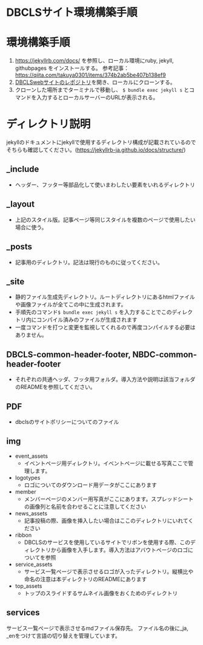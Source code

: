 # DBCLSサイト環境構築手順

# 環境構築手順
1. https://jekyllrb.com/docs/ を参照し、ローカル環境にruby, jekyll, githubpages をインストールする。
  参考記事：https://qiita.com/takuya0301/items/374b2ab5be407b138ef9
2. [DBCLSwebサイトのレポジトリ](https://github.com/dbcls/website)を開き、ローカルにクローンする。
3. クローンした場所までターミナルで移動し、 `$ bundle exec jekyll s` とコマンドを入力するとローカルサーバーのURLが表示される。


# ディレクトリ説明

jekyllのドキュメントにjekyllで使用するディレクトリ構成が記載されているのでそちらも確認してください。(https://jekyllrb-ja.github.io/docs/structure/)


## _include
- ヘッダー、フッター等部品化して使いまわしたい要素をいれるディレクトリ
## _layout
- 上記のスタイル版。記事ページ等同じスタイルを複数のページで使用したい場合に使う。
## _posts
- 記事用のディレクトリ。記法は現行のものに従ってください。
## _site
- 静的ファイル生成先ディレクトリ。ルートディレクトリにあるhtmlファイルや画像ファイルが全てこの中に生成されます。
- 手順先のコマンド`$ bundle exec jekyll s` を入力することでこのディレクトリ内にコンパイル済みのファイルが生成されます
- 一度コマンドを打つと変更を監視してくれるので再度コンパイルする必要はありません。
## DBCLS-common-header-footer, NBDC-common-header-footer
- それぞれの共通ヘッダ、フッタ用フォルダ。導入方法や説明は該当フォルダのREADMEを参照してください。
## PDF
- dbclsのサイトポリシーについてのファイル
## img
- event_assets
  - イベントページ用ディレクトリ。イベントページに載せる写真ここで管理します。
- logotypes
  - ロゴについてのダウンロード用データがここにあります
- member
  - メンバーページのメンバー用写真がここにあります。スプレッドシートの画像列と名前を合わせることに注意してください
- news_assets
  - 記事投稿の際、画像を挿入したい場合はここのディレクトリにいれてください
- ribbon
  - DBCLSのサービスを使用しているサイトでリボンを使用する際、このディレクトリから画像を入手します。導入方法はアバウトページのロゴについてを参照
- service_assets
  - サービス一覧ページで表示させるロゴが入ったディレクトリ。縦横比や命名の注意は本ディレクトリのREADMEにあります
- top_assets
  - トップのスライドするサムネイル画像をおくためのディレクトリ
## services

サービス一覧ページで表示させるmdファイル保存先。
ファイル名の後に_ja, _enをつけて言語の切り替えを管理しています。

